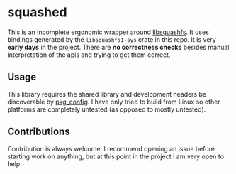 # squashed

This is an incomplete ergonomic wrapper
around [libsquashfs](https://infraroot.at/projects/squashfs-tools-ng/doxydoc/index.html).
It uses bindings generated by the `libsquashfs1-sys` crate in this repo. It is
very **early days** in the project. There are **no correctness checks**
besides manual interpretation of the apis and trying to get them correct.

## Usage

This library requires the shared library and development headers be discoverable
by [pkg_config](https://docs.rs/pkg-config/latest/pkg_config/). I have only
tried to build from Linux so other platforms are completely untested (as opposed
to mostly untested).

## Contributions

Contribution is always welcome. I recommend opening an issue before starting
work on anything, but at this point in the project I am very open to help.
